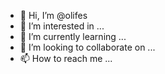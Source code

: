 - 👋 Hi, I’m @olifes
- 👀 I’m interested in ...
- 🌱 I’m currently learning ...
- 💞️ I’m looking to collaborate on ...
- 📫 How to reach me ...

<!---
olifes/olifes is a ✨ special ✨ repository because its `README.md` (this file) appears on your GitHub profile.
You can click the Preview link to take a look at your changes.
--->
